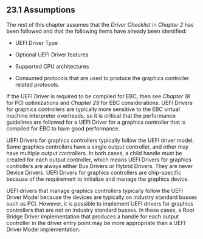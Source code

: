 <!--- @file
  23.1 Assumptions

  Copyright (c) 2012-2018, Intel Corporation. All rights reserved.<BR>

  Redistribution and use in source (original document form) and 'compiled'
  forms (converted to PDF, epub, HTML and other formats) with or without
  modification, are permitted provided that the following conditions are met:

  1) Redistributions of source code (original document form) must retain the
     above copyright notice, this list of conditions and the following
     disclaimer as the first lines of this file unmodified.

  2) Redistributions in compiled form (transformed to other DTDs, converted to
     PDF, epub, HTML and other formats) must reproduce the above copyright
     notice, this list of conditions and the following disclaimer in the
     documentation and/or other materials provided with the distribution.

  THIS DOCUMENTATION IS PROVIDED BY TIANOCORE PROJECT "AS IS" AND ANY EXPRESS OR
  IMPLIED WARRANTIES, INCLUDING, BUT NOT LIMITED TO, THE IMPLIED WARRANTIES OF
  MERCHANTABILITY AND FITNESS FOR A PARTICULAR PURPOSE ARE DISCLAIMED. IN NO
  EVENT SHALL TIANOCORE PROJECT  BE LIABLE FOR ANY DIRECT, INDIRECT, INCIDENTAL,
  SPECIAL, EXEMPLARY, OR CONSEQUENTIAL DAMAGES (INCLUDING, BUT NOT LIMITED TO,
  PROCUREMENT OF SUBSTITUTE GOODS OR SERVICES; LOSS OF USE, DATA, OR PROFITS;
  OR BUSINESS INTERRUPTION) HOWEVER CAUSED AND ON ANY THEORY OF LIABILITY,
  WHETHER IN CONTRACT, STRICT LIABILITY, OR TORT (INCLUDING NEGLIGENCE OR
  OTHERWISE) ARISING IN ANY WAY OUT OF THE USE OF THIS DOCUMENTATION, EVEN IF
  ADVISED OF THE POSSIBILITY OF SUCH DAMAGE.

-->

## 23.1 Assumptions

The rest of this chapter assumes that the _Driver Checklist_ in _Chapter 2_ has
been followed and that the following items have already been identified:

* UEFI Driver Type

* Optional UEFI Driver features

* Supported CPU architectures

* Consumed protocols that are used to produce the graphics controller related
  protocols.

If the UEFI Driver is required to be compiled for EBC, then see _Chapter 18_
for PCI optimizations and _Chapter 29_ for EBC considerations. UEFI Drivers for
graphics controllers are typically more sensitive to the EBC virtual machine interpreter
overheads, so it is critical that the performance guidelines are followed for a
UEFI Driver for a graphics controller that is compiled for EBC to have good
performance.

UEFI Drivers for graphics controllers typically follow the UEFI driver model.
Some graphics controllers have a single output controller, and other may have
multiple output controllers. In both cases, a child handle must be created for
each output controller, which means UEFI Drivers for graphics controllers are
always either Bus Drivers or Hybrid Drivers. They are never Device Drivers.
UEFI Drivers for graphics controllers are chip-specific because of the
requirement to initialize and manage the graphics device.

UEFI drivers that manage graphics controllers typically follow the UEFI Driver
Model because the devices are typically on industry standard busses such as
PCI. However, it is possible to implement UEFI drivers for graphics controllers
that are not on industry standard busses. In these cases, a Root Bridge Driver
implementation that produces a handle for each output controller in the driver
entry point may be more appropriate than a UEFI Driver Model implementation.
